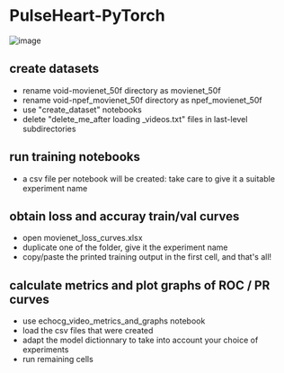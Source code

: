 # PulseHeart-PyTorch
![image](https://github.com/pulseheart/PulseHeart-PyTorch/assets/29145045/0da4deb9-986b-41fb-be3d-c74cf83d0e27)

## create datasets
  - rename void-movienet_50f directory as movienet_50f
  - rename void-npef_movienet_50f directory as npef_movienet_50f
  - use "create_dataset" notebooks
  - delete  "delete_me_after loading _videos.txt" files in last-level subdirectories
## run training notebooks
  - a csv file per notebook will be created: take care to give it a suitable experiment name   
## obtain loss and accuray train/val curves 
  - open movienet_loss_curves.xlsx
  - duplicate one of the folder, give it the experiment name
  - copy/paste the printed training output in the first cell, and that's all!
## calculate metrics and plot graphs of ROC / PR curves
- use echocg_video_metrics_and_graphs notebook
- load the csv files that were created
- adapt the model dictionnary to take into account your choice of experiments
- run remaining cells 
